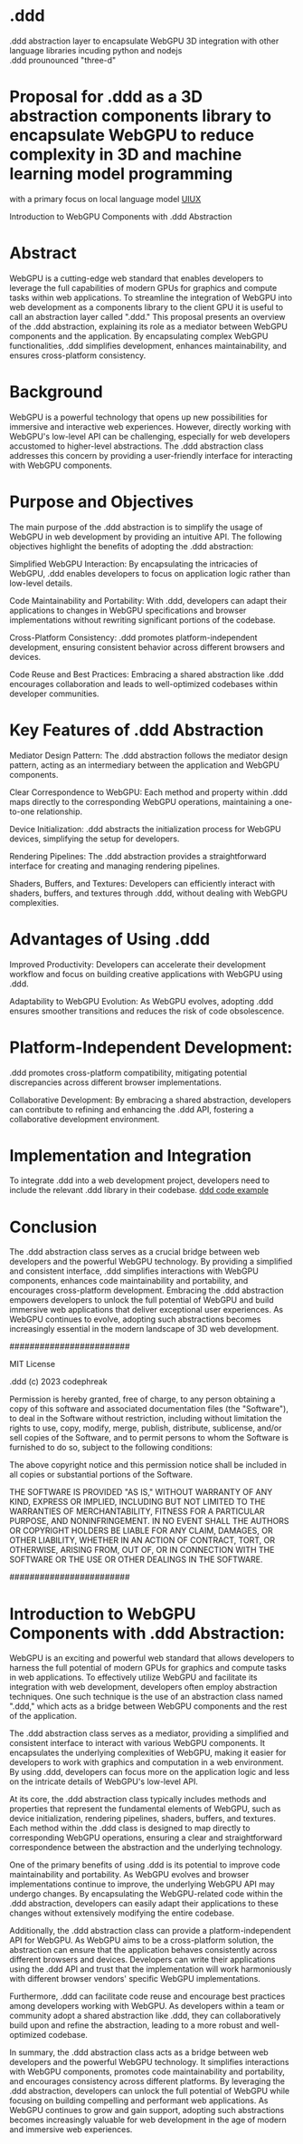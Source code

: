 # .ddd
.ddd abstraction layer to encapsulate WebGPU 3D integration with other language libraries incuding python and nodejs<br />
.ddd prounounced "three-d"<br />

# Proposal for .ddd as a 3D abstraction components library to encapsulate WebGPU to reduce complexity in 3D and machine learning model programming<br />
with a primary focus on local language model <a href="https://github.com/Faicey">UIUX</a><br />

Introduction to WebGPU Components with .ddd Abstraction<br />
# Abstract<br />

WebGPU is a cutting-edge web standard that enables developers to leverage the full capabilities of modern GPUs for graphics and compute tasks within web applications. To streamline the integration of WebGPU into web development as a components library to the client GPU it is useful to call an abstraction layer called ".ddd." This proposal presents an overview of the .ddd abstraction, explaining its role as a mediator between WebGPU components and the application. By encapsulating complex WebGPU functionalities, .ddd simplifies development, enhances maintainability, and ensures cross-platform consistency.<br />
# Background<br />

WebGPU is a powerful technology that opens up new possibilities for immersive and interactive web experiences. However, directly working with WebGPU's low-level API can be challenging, especially for web developers accustomed to higher-level abstractions. The .ddd abstraction class addresses this concern by providing a user-friendly interface for interacting with WebGPU components.<br />
# Purpose and Objectives<br />

The main purpose of the .ddd abstraction is to simplify the usage of WebGPU in web development by providing an intuitive API. The following objectives highlight the benefits of adopting the .ddd abstraction:

  Simplified WebGPU Interaction: By encapsulating the intricacies of WebGPU, .ddd enables developers to focus on application logic rather than low-level details.

  Code Maintainability and Portability: With .ddd, developers can adapt their applications to changes in WebGPU specifications and browser implementations without rewriting significant portions of the codebase.

  Cross-Platform Consistency: .ddd promotes platform-independent development, ensuring consistent behavior across different browsers and devices.

  Code Reuse and Best Practices: Embracing a shared abstraction like .ddd encourages collaboration and leads to well-optimized codebases within developer communities.<br />

# Key Features of .ddd Abstraction<br />

  Mediator Design Pattern: The .ddd abstraction follows the mediator design pattern, acting as an intermediary between the application and WebGPU components.

  Clear Correspondence to WebGPU: Each method and property within .ddd maps directly to the corresponding WebGPU operations, maintaining a one-to-one relationship.

  Device Initialization: .ddd abstracts the initialization process for WebGPU devices, simplifying the setup for developers.

  Rendering Pipelines: The .ddd abstraction provides a straightforward interface for creating and managing rendering pipelines.

  Shaders, Buffers, and Textures: Developers can efficiently interact with shaders, buffers, and textures through .ddd, without dealing with WebGPU complexities.<br />
# Advantages of Using .ddd<br />

  Improved Productivity: Developers can accelerate their development workflow and focus on building creative applications with WebGPU using .ddd.

  Adaptability to WebGPU Evolution: As WebGPU evolves, adopting .ddd ensures smoother transitions and reduces the risk of code obsolescence.

# Platform-Independent Development:<br />
.ddd promotes cross-platform compatibility, mitigating potential discrepancies across different browser implementations.

  Collaborative Development: By embracing a shared abstraction, developers can contribute to refining and enhancing the .ddd API, fostering a collaborative development environment.<br />

# Implementation and Integration<br />

To integrate .ddd into a web development project, developers need to include the relevant .ddd library in their codebase. <a href="https://github.com/webmindml/.ddd/blob/main/example.ddd">ddd code example</a><br />
# Conclusion<br />

The .ddd abstraction class serves as a crucial bridge between web developers and the powerful WebGPU technology. By providing a simplified and consistent interface, .ddd simplifies interactions with WebGPU components, enhances code maintainability and portability, and encourages cross-platform development. Embracing the .ddd abstraction empowers developers to unlock the full potential of WebGPU and build immersive web applications that deliver exceptional user experiences. As WebGPU continues to evolve, adopting such abstractions becomes increasingly essential in the modern landscape of 3D web development.<br />

########################

MIT License

.ddd (c) 2023 codephreak

Permission is hereby granted, free of charge, to any person obtaining a copy of this software and associated documentation files (the "Software"), to deal in the Software without restriction, including without limitation the rights to use, copy, modify, merge, publish, distribute, sublicense, and/or sell copies of the Software, and to permit persons to whom the Software is furnished to do so, subject to the following conditions:

The above copyright notice and this permission notice shall be included in all copies or substantial portions of the Software.

THE SOFTWARE IS PROVIDED "AS IS," WITHOUT WARRANTY OF ANY KIND, EXPRESS OR IMPLIED, INCLUDING BUT NOT LIMITED TO THE WARRANTIES OF MERCHANTABILITY, FITNESS FOR A PARTICULAR PURPOSE, AND NONINFRINGEMENT. IN NO EVENT SHALL THE AUTHORS OR COPYRIGHT HOLDERS BE LIABLE FOR ANY CLAIM, DAMAGES, OR OTHER LIABILITY, WHETHER IN AN ACTION OF CONTRACT, TORT, OR OTHERWISE, ARISING FROM, OUT OF, OR IN CONNECTION WITH THE SOFTWARE OR THE USE OR OTHER DEALINGS IN THE SOFTWARE.<br />

########################<br />

# Introduction to WebGPU Components with .ddd Abstraction:<br />

WebGPU is an exciting and powerful web standard that allows developers to harness the full potential of modern GPUs for graphics and compute tasks in web applications. To effectively utilize WebGPU and facilitate its integration with web development, developers often employ abstraction techniques. One such technique is the use of an abstraction class named ".ddd," which acts as a bridge between WebGPU components and the rest of the application.<br />

The .ddd abstraction class serves as a mediator, providing a simplified and consistent interface to interact with various WebGPU components. It encapsulates the underlying complexities of WebGPU, making it easier for developers to work with graphics and computation in a web environment. By using .ddd, developers can focus more on the application logic and less on the intricate details of WebGPU's low-level API.<br />

At its core, the .ddd abstraction class typically includes methods and properties that represent the fundamental elements of WebGPU, such as device initialization, rendering pipelines, shaders, buffers, and textures. Each method within the .ddd class is designed to map directly to corresponding WebGPU operations, ensuring a clear and straightforward correspondence between the abstraction and the underlying technology.<br />

One of the primary benefits of using .ddd is its potential to improve code maintainability and portability. As WebGPU evolves and browser implementations continue to improve, the underlying WebGPU API may undergo changes. By encapsulating the WebGPU-related code within the .ddd abstraction, developers can easily adapt their applications to these changes without extensively modifying the entire codebase.<br />

Additionally, the .ddd abstraction class can provide a platform-independent API for WebGPU. As WebGPU aims to be a cross-platform solution, the abstraction can ensure that the application behaves consistently across different browsers and devices. Developers can write their applications using the .ddd API and trust that the implementation will work harmoniously with different browser vendors' specific WebGPU implementations.<br />

Furthermore, .ddd can facilitate code reuse and encourage best practices among developers working with WebGPU. As developers within a team or community adopt a shared abstraction like .ddd, they can collaboratively build upon and refine the abstraction, leading to a more robust and well-optimized codebase.<br />

In summary, the .ddd abstraction class acts as a bridge between web developers and the powerful WebGPU technology. It simplifies interactions with WebGPU components, promotes code maintainability and portability, and encourages consistency across different platforms. By leveraging the .ddd abstraction, developers can unlock the full potential of WebGPU while focusing on building compelling and performant web applications. As WebGPU continues to grow and gain support, adopting such abstractions becomes increasingly valuable for web development in the age of modern and immersive web experiences.<br />
